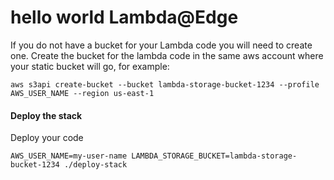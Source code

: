 # hello world Lambda@Edge

If you do not have a bucket for your Lambda code you will need to create one. Create the bucket for the lambda code in the same aws account where your static bucket will go, for example:

`aws s3api create-bucket --bucket lambda-storage-bucket-1234 --profile AWS_USER_NAME --region us-east-1`

#### Deploy the stack 

Deploy your code 

```AWS_USER_NAME=my-user-name LAMBDA_STORAGE_BUCKET=lambda-storage-bucket-1234 ./deploy-stack```

